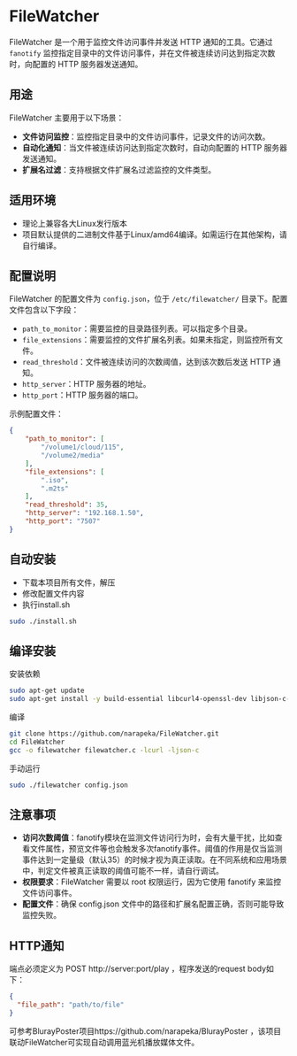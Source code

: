 # FileWatcher

FileWatcher 是一个用于监控文件访问事件并发送 HTTP 通知的工具。它通过 `fanotify` 监控指定目录中的文件访问事件，并在文件被连续访问达到指定次数时，向配置的 HTTP 服务器发送通知。

## 用途

FileWatcher 主要用于以下场景：
- **文件访问监控**：监控指定目录中的文件访问事件，记录文件的访问次数。
- **自动化通知**：当文件被连续访问达到指定次数时，自动向配置的 HTTP 服务器发送通知。
- **扩展名过滤**：支持根据文件扩展名过滤监控的文件类型。

## 适用环境
- 理论上兼容各大Linux发行版本
- 项目默认提供的二进制文件基于Linux/amd64编译。如需运行在其他架构，请自行编译。

## 配置说明

FileWatcher 的配置文件为 `config.json`，位于 `/etc/filewatcher/` 目录下。配置文件包含以下字段：

- `path_to_monitor`：需要监控的目录路径列表。可以指定多个目录。
- `file_extensions`：需要监控的文件扩展名列表。如果未指定，则监控所有文件。
- `read_threshold`：文件被连续访问的次数阈值，达到该次数后发送 HTTP 通知。
- `http_server`：HTTP 服务器的地址。
- `http_port`：HTTP 服务器的端口。

示例配置文件：

```json
{
    "path_to_monitor": [
        "/volume1/cloud/115",
        "/volume2/media"
    ],
    "file_extensions": [
        ".iso",
        ".m2ts"
    ],
    "read_threshold": 35,
    "http_server": "192.168.1.50",
    "http_port": "7507"
}
```

## 自动安装

- 下载本项目所有文件，解压
- 修改配置文件内容
- 执行install.sh

```bash
sudo ./install.sh
```

## 编译安装

安装依赖
```bash
sudo apt-get update
sudo apt-get install -y build-essential libcurl4-openssl-dev libjson-c-dev
```
编译
```bash
git clone https://github.com/narapeka/FileWatcher.git
cd FileWatcher
gcc -o filewatcher filewatcher.c -lcurl -ljson-c
```
手动运行
```bash
sudo ./filewatcher config.json
```

## 注意事项
- **访问次数阈值**：fanotify模块在监测文件访问行为时，会有大量干扰，比如查看文件属性，预览文件等也会触发多次fanotify事件。阈值的作用是仅当监测事件达到一定量级（默认35）的时候才视为真正读取。在不同系统和应用场景中，判定文件被真正读取的阈值可能不一样，请自行调试。
- **权限要求**：FileWatcher 需要以 root 权限运行，因为它使用 fanotify 来监控文件访问事件。
- **配置文件**：确保 config.json 文件中的路径和扩展名配置正确，否则可能导致监控失败。

## HTTP通知

端点必须定义为 POST http://server:port/play
，程序发送的request body如下：
```json
{
  "file_path": "path/to/file"
}
```

可参考BlurayPoster项目https://github.com/narapeka/BlurayPoster
，该项目联动FileWatcher可实现自动调用蓝光机播放媒体文件。
